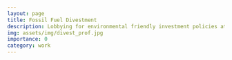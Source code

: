 ```yaml
---
layout: page
title: Fossil Fuel Divestment
description: Lobbying for environmental friendly investment policies at the University of Illinois
img: assets/img/divest_prof.jpg
importance: 0
category: work
---
```

